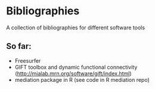# Bibliographies
A collection of bibliographies for different software tools

## So far:
* Freesurfer
* GIFT toolbox and dynamic functional connectivity (http://mialab.mrn.org/software/gift/index.html)
* mediation package in R (see code in R mediation repo)
